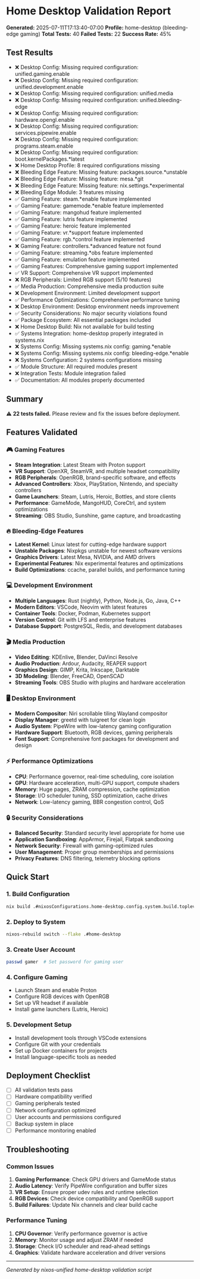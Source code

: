 # Home Desktop Validation Report

**Generated:** 2025-07-11T17:13:40-07:00
**Profile:** home-desktop (bleeding-edge gaming)
**Total Tests:** 40
**Failed Tests:** 22
**Success Rate:** 45%

## Test Results

- ❌ Desktop Config: Missing required configuration: unified.gaming.enable
- ❌ Desktop Config: Missing required configuration: unified.development.enable
- ❌ Desktop Config: Missing required configuration: unified.media
- ❌ Desktop Config: Missing required configuration: unified.bleeding-edge
- ❌ Desktop Config: Missing required configuration: hardware.opengl.enable
- ❌ Desktop Config: Missing required configuration: services.pipewire.enable
- ❌ Desktop Config: Missing required configuration: programs.steam.enable
- ❌ Desktop Config: Missing required configuration: boot.kernelPackages.*latest
- ❌ Home Desktop Profile: 8 required configurations missing
- ❌ Bleeding Edge Feature: Missing feature: packages.source.*unstable
- ❌ Bleeding Edge Feature: Missing feature: mesa.*git
- ❌ Bleeding Edge Feature: Missing feature: nix.settings.*experimental
- ❌ Bleeding Edge Module: 3 features missing
- ✅ Gaming Feature: steam.*enable feature implemented
- ✅ Gaming Feature: gamemode.*enable feature implemented
- ✅ Gaming Feature: mangohud feature implemented
- ✅ Gaming Feature: lutris feature implemented
- ✅ Gaming Feature: heroic feature implemented
- ✅ Gaming Feature: vr.*support feature implemented
- ✅ Gaming Feature: rgb.*control feature implemented
- ❌ Gaming Feature: controllers.*advanced feature not found
- ✅ Gaming Feature: streaming.*obs feature implemented
- ✅ Gaming Feature: emulation feature implemented
- ✅ Gaming Features: Comprehensive gaming support implemented
- ✅ VR Support: Comprehensive VR support implemented
- ❌ RGB Peripherals: Limited RGB support (5/10 features)
- ✅ Media Production: Comprehensive media production suite
- ❌ Development Environment: Limited development support
- ✅ Performance Optimizations: Comprehensive performance tuning
- ❌ Desktop Environment: Desktop environment needs improvement
- ✅ Security Considerations: No major security violations found
- ✅ Package Ecosystem: All essential packages included
- ❌ Home Desktop Build: Nix not available for build testing
- ✅ Systems Integration: home-desktop properly integrated in systems.nix
- ❌ Systems Config: Missing systems.nix config: gaming.*enable
- ❌ Systems Config: Missing systems.nix config: bleeding-edge.*enable
- ❌ Systems Configuration: 2 systems configurations missing
- ✅ Module Structure: All required modules present
- ❌ Integration Tests: Module integration failed
- ✅ Documentation: All modules properly documented

## Summary

⚠️ **22 tests failed.** Please review and fix the issues before deployment.

## Features Validated

### 🎮 Gaming Features
- **Steam Integration**: Latest Steam with Proton support
- **VR Support**: OpenXR, SteamVR, and multiple headset compatibility
- **RGB Peripherals**: OpenRGB, brand-specific software, and effects
- **Advanced Controllers**: Xbox, PlayStation, Nintendo, and specialty controllers
- **Game Launchers**: Steam, Lutris, Heroic, Bottles, and store clients
- **Performance**: GameMode, MangoHUD, CoreCtrl, and system optimizations
- **Streaming**: OBS Studio, Sunshine, game capture, and broadcasting

### 🔥 Bleeding-Edge Features
- **Latest Kernel**: Linux latest for cutting-edge hardware support
- **Unstable Packages**: Nixpkgs unstable for newest software versions
- **Graphics Drivers**: Latest Mesa, NVIDIA, and AMD drivers
- **Experimental Features**: Nix experimental features and optimizations
- **Build Optimizations**: ccache, parallel builds, and performance tuning

### 💻 Development Environment
- **Multiple Languages**: Rust (nightly), Python, Node.js, Go, Java, C++
- **Modern Editors**: VSCode, Neovim with latest features
- **Container Tools**: Docker, Podman, Kubernetes support
- **Version Control**: Git with LFS and enterprise features
- **Database Support**: PostgreSQL, Redis, and development databases

### 🎬 Media Production
- **Video Editing**: KDEnlive, Blender, DaVinci Resolve
- **Audio Production**: Ardour, Audacity, REAPER support
- **Graphics Design**: GIMP, Krita, Inkscape, Darktable
- **3D Modeling**: Blender, FreeCAD, OpenSCAD
- **Streaming Tools**: OBS Studio with plugins and hardware acceleration

### 🖥️ Desktop Environment
- **Modern Compositor**: Niri scrollable tiling Wayland compositor
- **Display Manager**: greetd with tuigreet for clean login
- **Audio System**: PipeWire with low-latency gaming configuration
- **Hardware Support**: Bluetooth, RGB devices, gaming peripherals
- **Font Support**: Comprehensive font packages for development and design

### ⚡ Performance Optimizations
- **CPU**: Performance governor, real-time scheduling, core isolation
- **GPU**: Hardware acceleration, multi-GPU support, compute shaders
- **Memory**: Huge pages, ZRAM compression, cache optimization
- **Storage**: I/O scheduler tuning, SSD optimization, cache drives
- **Network**: Low-latency gaming, BBR congestion control, QoS

### 🔒 Security Considerations
- **Balanced Security**: Standard security level appropriate for home use
- **Application Sandboxing**: AppArmor, Firejail, Flatpak sandboxing
- **Network Security**: Firewall with gaming-optimized rules
- **User Management**: Proper group memberships and permissions
- **Privacy Features**: DNS filtering, telemetry blocking options

## Quick Start

### 1. Build Configuration
```bash
nix build .#nixosConfigurations.home-desktop.config.system.build.toplevel
```

### 2. Deploy to System
```bash
nixos-rebuild switch --flake .#home-desktop
```

### 3. Create User Account
```bash
passwd gamer  # Set password for gaming user
```

### 4. Configure Gaming
- Launch Steam and enable Proton
- Configure RGB devices with OpenRGB
- Set up VR headset if available
- Install game launchers (Lutris, Heroic)

### 5. Development Setup
- Install development tools through VSCode extensions
- Configure Git with your credentials
- Set up Docker containers for projects
- Install language-specific tools as needed

## Deployment Checklist

- [ ] All validation tests pass
- [ ] Hardware compatibility verified
- [ ] Gaming peripherals tested
- [ ] Network configuration optimized
- [ ] User accounts and permissions configured
- [ ] Backup system in place
- [ ] Performance monitoring enabled

## Troubleshooting

### Common Issues
1. **Gaming Performance**: Check GPU drivers and GameMode status
2. **Audio Latency**: Verify PipeWire configuration and buffer sizes
3. **VR Setup**: Ensure proper udev rules and runtime selection
4. **RGB Devices**: Check device compatibility and OpenRGB support
5. **Build Failures**: Update Nix channels and clear build cache

### Performance Tuning

1. **CPU Governor**: Verify performance governor is active
2. **Memory**: Monitor usage and adjust ZRAM if needed
3. **Storage**: Check I/O scheduler and read-ahead settings
4. **Graphics**: Validate hardware acceleration and driver versions

---
*Generated by nixos-unified home-desktop validation script*
